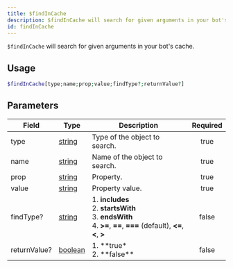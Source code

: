 ```yaml
---
title: $findInCache
description: $findInCache will search for given arguments in your bot's cache.
id: findInCache
---
```


`$findInCache` will search for given arguments in your bot's cache.

## Usage

```php
$findInCache[type;name;prop;value;findType?;returnValue?]
```

## Parameters

| Field        | Type                                                                                                | Description                                                                                                                       | Required |
| ------------ | --------------------------------------------------------------------------------------------------- | --------------------------------------------------------------------------------------------------------------------------------- | :------: |
| type         | [string](https://developer.mozilla.org/en-US/docs/Web/JavaScript/Reference/Global_Objects/String)   | Type of the object to search.                                                                                                     |   true   |
| name         | [string](https://developer.mozilla.org/en-US/docs/Web/JavaScript/Reference/Global_Objects/String)   | Name of the object to search.                                                                                                     |   true   |
| prop         | [string](https://developer.mozilla.org/en-US/docs/Web/JavaScript/Reference/Global_Objects/String)   | Property.                                                                                                                         |   true   |
| value        | [string](https://developer.mozilla.org/en-US/docs/Web/JavaScript/Reference/Global_Objects/String)   | Property value.                                                                                                                   |   true   |
| findType?    | [string](https://developer.mozilla.org/en-US/docs/Web/JavaScript/Reference/Global_Objects/String)   | 1. **includes** <br /> 2. **startsWith** <br /> 3. **endsWith** <br /> 4. **>=**, **==**, **===** (default), **<=**, **<**, **>** |  false   |
| returnValue? | [boolean](https://developer.mozilla.org/en-US/docs/Web/JavaScript/Reference/Global_Objects/Boolean) | 1. **true\* <br /> 2. **false\*\*                                                                                                 |  false   |
